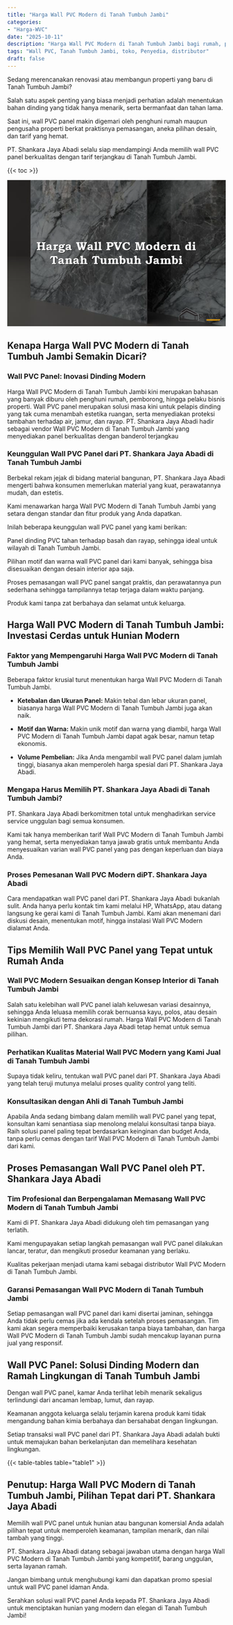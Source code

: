 ```yaml
---
title: "Harga Wall PVC Modern di Tanah Tumbuh Jambi"
categories: 
- "Harga-WVC"
date: "2025-10-11"
description: "Harga Wall PVC Modern di Tanah Tumbuh Jambi bagi rumah, perkantoran, dan ritel. Produk terbaik, variasi motif, pilihan warna menarik, dengan jasa pemasangan oleh tenaga ahli profesional dan jaminan resmi!|Layanan penjualan Wall PVC Modern di Tanah Tumbuh Jambi bagi keperluan hunian, perkantoran, atau ritel, dengan panel berkualitas dan penempatan oleh tim ahli dan garansi resmi.|Pilihan Wall PVC Modern di Tanah Tumbuh Jambi yang terpercaya untuk rumah, perkantoran, serta toko, dengan produk terbaik dan pemasangan oleh teknisi profesional serta kepastian resmi.|Penyediaan Wall PVC Modern di Tanah Tumbuh Jambi bagi tempat tinggal, perkantoran, serta gerai, beserta material berkualitas dan penempatan oleh tim ahli, lengkap beserta kepastian resmi.}"
tags: "Wall PVC, Tanah Tumbuh Jambi, toko, Penyedia, distributor"
draft: false
---
```


Sedang merencanakan renovasi atau membangun properti yang baru di Tanah Tumbuh Jambi?

Salah satu aspek penting yang biasa menjadi perhatian adalah menentukan bahan dinding yang tidak hanya menarik, serta bermanfaat dan tahan lama.

Saat ini, wall PVC panel makin digemari oleh penghuni rumah maupun pengusaha properti berkat praktisnya pemasangan, aneka pilihan desain, dan tarif yang hemat.

PT. Shankara Jaya Abadi selalu siap mendampingi Anda memilih wall PVC panel berkualitas dengan tarif terjangkau di Tanah Tumbuh Jambi.

{{< toc >}}

![Harga Wall PVC Modern di Tanah Tumbuh Jambi](/images/Harga-WVC/Harga-Wall-PVC-Modern-di-Tanah-Tumbuh-Jambi.png)


## Kenapa Harga Wall PVC Modern di Tanah Tumbuh Jambi Semakin Dicari?

### Wall PVC Panel: Inovasi Dinding Modern

Harga Wall PVC Modern di Tanah Tumbuh Jambi kini merupakan bahasan yang banyak diburu oleh penghuni rumah, pemborong, hingga pelaku bisnis properti. Wall PVC panel merupakan solusi masa kini untuk pelapis dinding yang tak cuma menambah estetika ruangan, serta menyediakan proteksi tambahan terhadap air, jamur, dan rayap. PT. Shankara Jaya Abadi hadir sebagai vendor Wall PVC Modern di Tanah Tumbuh Jambi yang menyediakan panel berkualitas dengan banderol terjangkau

### Keunggulan Wall PVC Panel dari PT. Shankara Jaya Abadi di Tanah Tumbuh Jambi

Berbekal rekam jejak di bidang material bangunan, PT. Shankara Jaya Abadi mengerti bahwa konsumen memerlukan material yang kuat, perawatannya mudah, dan estetis.

Kami menawarkan harga Wall PVC Modern di Tanah Tumbuh Jambi yang setara dengan standar dan fitur produk yang Anda dapatkan.

Inilah beberapa keunggulan wall PVC panel yang kami berikan:

Panel dinding PVC tahan terhadap basah dan rayap, sehingga ideal untuk wilayah di Tanah Tumbuh Jambi.

Pilihan motif dan warna wall PVC panel dari kami banyak, sehingga bisa disesuaikan dengan desain interior apa saja.

Proses pemasangan wall PVC panel sangat praktis, dan perawatannya pun sederhana sehingga tampilannya tetap terjaga dalam waktu panjang.

Produk kami tanpa zat berbahaya dan selamat untuk keluarga.

## Harga Wall PVC Modern di Tanah Tumbuh Jambi: Investasi Cerdas untuk Hunian Modern

### Faktor yang Mempengaruhi Harga Wall PVC Modern di Tanah Tumbuh Jambi

Beberapa faktor krusial turut menentukan harga Wall PVC Modern di Tanah Tumbuh Jambi.

- **Ketebalan dan Ukuran Panel:** Makin tebal dan lebar ukuran panel, biasanya harga Wall PVC Modern di Tanah Tumbuh Jambi juga akan naik.

- **Motif dan Warna:** Makin unik motif dan warna yang diambil, harga Wall PVC Modern di Tanah Tumbuh Jambi dapat agak besar, namun tetap ekonomis.

- **Volume Pembelian:** Jika Anda mengambil wall PVC panel dalam jumlah tinggi, biasanya akan memperoleh harga spesial dari PT. Shankara Jaya Abadi.

### Mengapa Harus Memilih PT. Shankara Jaya Abadi di Tanah Tumbuh Jambi?

PT. Shankara Jaya Abadi berkomitmen total untuk menghadirkan service service unggulan bagi semua konsumen.

Kami tak hanya memberikan tarif Wall PVC Modern di Tanah Tumbuh Jambi yang hemat, serta menyediakan tanya jawab gratis untuk membantu Anda menyesuaikan varian wall PVC panel yang pas dengan keperluan dan biaya Anda.

### Proses Pemesanan Wall PVC Modern diPT. Shankara Jaya Abadi

Cara mendapatkan wall PVC panel dari PT. Shankara Jaya Abadi bukanlah sulit. Anda hanya perlu kontak tim kami melalui HP, WhatsApp, atau datang langsung ke gerai kami di Tanah Tumbuh Jambi. Kami akan menemani dari diskusi desain, menentukan motif, hingga instalasi Wall PVC Modern dialamat Anda.

## Tips Memilih Wall PVC Panel yang Tepat untuk Rumah Anda

### Wall PVC Modern Sesuaikan dengan Konsep Interior di Tanah Tumbuh Jambi

Salah satu kelebihan wall PVC panel ialah keluwesan variasi desainnya, sehingga Anda leluasa memilih corak bernuansa kayu, polos, atau desain kekinian mengikuti tema dekorasi rumah. Harga Wall PVC Modern di Tanah Tumbuh Jambi dari PT. Shankara Jaya Abadi tetap hemat untuk semua pilihan.

### Perhatikan Kualitas Material Wall PVC Modern yang Kami Jual di Tanah Tumbuh Jambi

Supaya tidak keliru, tentukan wall PVC panel dari PT. Shankara Jaya Abadi yang telah teruji mutunya melalui proses quality control yang teliti.

### Konsultasikan dengan Ahli di Tanah Tumbuh Jambi

Apabila Anda sedang bimbang dalam memilih wall PVC panel yang tepat, konsultan kami senantiasa siap menolong melalui konsultasi tanpa biaya. Raih solusi panel paling tepat berdasarkan keinginan dan budget Anda, tanpa perlu cemas dengan tarif Wall PVC Modern di Tanah Tumbuh Jambi dari kami.

## Proses Pemasangan Wall PVC Panel oleh PT. Shankara Jaya Abadi

### Tim Profesional dan Berpengalaman Memasang Wall PVC Modern di Tanah Tumbuh Jambi

Kami di PT. Shankara Jaya Abadi didukung oleh tim pemasangan yang terlatih.

Kami mengupayakan setiap langkah pemasangan wall PVC panel dilakukan lancar, teratur, dan mengikuti prosedur keamanan yang berlaku.

Kualitas pekerjaan menjadi utama kami sebagai distributor Wall PVC Modern di Tanah Tumbuh Jambi.

### Garansi Pemasangan Wall PVC Modern di Tanah Tumbuh Jambi

Setiap pemasangan wall PVC panel dari kami disertai jaminan, sehingga Anda tidak perlu cemas jika ada kendala setelah proses pemasangan. Tim kami akan segera memperbaiki kerusakan tanpa biaya tambahan, dan harga Wall PVC Modern di Tanah Tumbuh Jambi sudah mencakup layanan purna jual yang responsif.

## Wall PVC Panel: Solusi Dinding Modern dan Ramah Lingkungan di Tanah Tumbuh Jambi

Dengan wall PVC panel, kamar Anda terlihat lebih menarik sekaligus terlindungi dari ancaman lembap, lumut, dan rayap.

Keamanan anggota keluarga selalu terjamin karena produk kami tidak mengandung bahan kimia berbahaya dan bersahabat dengan lingkungan.

Setiap transaksi wall PVC panel dari PT. Shankara Jaya Abadi adalah bukti untuk memajukan bahan berkelanjutan dan memelihara kesehatan lingkungan.

{{< table-tables table="table1" >}}

## Penutup: Harga Wall PVC Modern di Tanah Tumbuh Jambi, Pilihan Tepat dari PT. Shankara Jaya Abadi

Memilih wall PVC panel untuk hunian atau bangunan komersial Anda adalah pilihan tepat untuk memperoleh keamanan, tampilan menarik, dan nilai tambah yang tinggi.

PT. Shankara Jaya Abadi datang sebagai jawaban utama dengan harga Wall PVC Modern di Tanah Tumbuh Jambi yang kompetitif, barang unggulan, serta layanan ramah.

Jangan bimbang untuk menghubungi kami dan dapatkan promo spesial untuk wall PVC panel idaman Anda.

Serahkan solusi wall PVC panel Anda kepada PT. Shankara Jaya Abadi untuk menciptakan hunian yang modern dan elegan di Tanah Tumbuh Jambi!